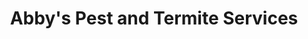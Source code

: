 ---
title: "Abby's Pest and Termite Services"
url: /cleburne/abbys-pest-and-termite-services/
shop: pest control
---